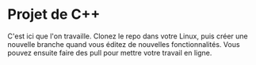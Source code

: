 # Projet de C++
C'est ici que l'on travaille. Clonez le repo dans votre Linux, puis créer une nouvelle branche quand vous éditez de nouvelles fonctionnalités. Vous pouvez ensuite faire des pull pour mettre votre travail en ligne.

